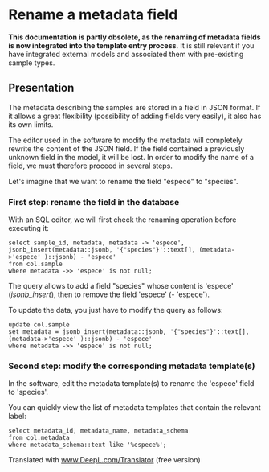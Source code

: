 # Rename a metadata field

**This documentation is partly obsolete, as the renaming of metadata fields is now integrated into the template entry process**.
It is still relevant if you have integrated external models and associated them with pre-existing sample types.

## Presentation

The metadata describing the samples are stored in a field in JSON format. If it allows a great flexibility (possibility of adding fields very easily), it also has its own limits.

The editor used in the software to modify the metadata will completely rewrite the content of the JSON field. If the field contained a previously unknown field in the model, it will be lost.
In order to modify the name of a field, we must therefore proceed in several steps.

Let's imagine that we want to rename the field "espece" to "species".

### First step: rename the field in the database

With an SQL editor, we will first check the renaming operation before executing it: 

~~~
select sample_id, metadata, metadata -> 'espece',
jsonb_insert(metadata::jsonb, '{"species"}'::text[], (metadata->'espece' )::jsonb) - 'espece'
from col.sample 
where metadata ->> 'espece' is not null;
~~~

The query allows to add a field "species" whose content is 'espece' (*jsonb_insert*), then to remove the field 'espece' (- 'espece').

To update the data, you just have to modify the query as follows: 

~~~
update col.sample 
set metadata = jsonb_insert(metadata::jsonb, '{"species"}'::text[], (metadata->'espece' )::jsonb) - 'espece'
where metadata ->> 'espece' is not null;
~~~

### Second step: modify the corresponding metadata template(s)

In the software, edit the metadata template(s) to rename the 'espece' field to 'species'.

You can quickly view the list of metadata templates that contain the relevant label:

~~~
select metadata_id, metadata_name, metadata_schema
from col.metadata
where metadata_schema::text like '%espece%';
~~~

Translated with www.DeepL.com/Translator (free version)